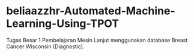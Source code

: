# beliaazzhr-Automated-Machine-Learning-Using-TPOT
Tugas Besar 1 Pembelajaran Mesin Lanjut menggunakan database Breast Cancer Wisconsin (Diagnostic).
